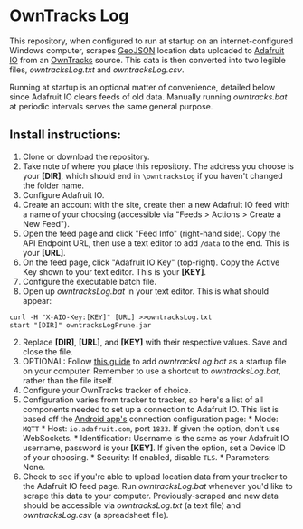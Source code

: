# OwnTracks Log

This repository, when configured to run at startup on an internet-configured Windows computer, scrapes [GeoJSON](https://geojson.org/) location data uploaded to [Adafruit IO](https://io.adafruit.com/) from an [OwnTracks](https://github.com/owntracks/owntracks) source. This data is then converted into two legible files, *owntracksLog.txt* and *owntracksLog.csv*.

Running at startup is an optional matter of convenience, detailed below since Adafruit IO clears feeds of old data. Manually running *owntracks.bat* at periodic intervals serves the same general purpose.

## Install instructions:

1. Clone or download the repository.
  1. Take note of where you place this repository. The address you choose is your **[DIR]**, which should end in `\owntracksLog` if you haven't changed the folder name.
2. Configure Adafruit IO.
  1. Create an account with the site, create then a new Adafruit IO feed with a name of your choosing (accessible via "Feeds > Actions > Create a New Feed").
  2. Open the feed page and click "Feed Info" (right-hand side). Copy the API Endpoint URL, then use a text editor to add `/data` to the end. This is your **[URL]**.
  3. On the feed page, click "Adafruit IO Key" (top-right). Copy the Active Key shown to your text editor. This is your **[KEY]**.
3. Configure the executable batch file.
  1. Open up *owntracksLog.bat* in your text editor. This is what should appear:
  ```
  curl -H "X-AIO-Key:[KEY]" [URL] >>owntracksLog.txt
  start "[DIR]" owntracksLogPrune.jar
  ```
  2. Replace **[DIR]**, **[URL]**, and **[KEY]** with their respective values. Save and close the file.
  3. OPTIONAL: Follow [this guide](https://www.freecodecamp.org/news/how-to-change-startup-program-in-windows-7-8-and-10/) to add *owntracksLog.bat* as a startup file on your computer. Remember to use a shortcut to *owntracksLog.bat*, rather than the file itself.
4. Configure your OwnTracks tracker of choice.
  1. Configuration varies from tracker to tracker, so here's a list of all components needed to set up a connection to Adafruit IO. This list is based off the [Android app's](https://github.com/owntracks/android) connection configuration page:
    * Mode: `MQTT`
    * Host: `io.adafruit.com`, port `1833`. If given the option, don't use WebSockets.
    * Identification: Username is the same as your Adafruit IO username, password is your **[KEY]**. If given the option, set a Device ID of your choosing.
    * Security: If enabled, disable `TLS`.
    * Parameters: None.
  2. Check to see if you're able to upload location data from your tracker to the Adafruit IO feed page. Run *owntracksLog.bat* whenever you'd like to scrape this data to your computer. Previously-scraped and new data should be accessible via *owntracksLog.txt* (a text file) and *owntracksLog.csv* (a spreadsheet file).
